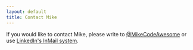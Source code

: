 ```yaml
--- 
layout: default
title: Contact Mike
--- 
```

If you would like to contact Mike, please write to [@MikeCodeAwesome][2] or use [LinkedIn\'s InMail system][1].

[1]: https://codeaweso.me/_/linkedin-contact
[2]: https://codeaweso.me/_/twitter
